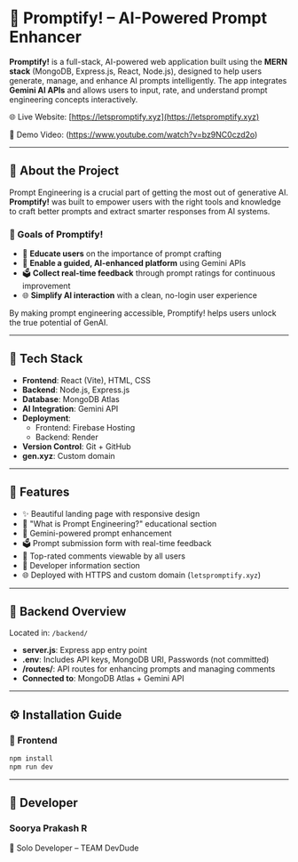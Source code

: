 # 🚀 Promptify! – AI-Powered Prompt Enhancer

**Promptify!** is a full-stack, AI-powered web application built using the **MERN stack** (MongoDB, Express.js, React, Node.js), designed to help users generate, manage, and enhance AI prompts intelligently. The app integrates **Gemini AI APIs** and allows users to input, rate, and understand prompt engineering concepts interactively.

🌐 Live Website: [https://letspromptify.xyz](https://letspromptify.xyz)   

📌 Demo Video: (https://www.youtube.com/watch?v=bz9NC0czd2o)

---

## 🧠 About the Project

Prompt Engineering is a crucial part of getting the most out of generative AI.  
**Promptify!** was built to empower users with the right tools and knowledge to craft better prompts and extract smarter responses from AI systems.

### 🎯 Goals of Promptify!
- 📘 **Educate users** on the importance of prompt crafting
- 🤖 **Enable a guided, AI-enhanced platform** using Gemini APIs
- 🗳️ **Collect real-time feedback** through prompt ratings for continuous improvement
- 🌐 **Simplify AI interaction** with a clean, no-login user experience

By making prompt engineering accessible, Promptify! helps users unlock the true potential of GenAI.

---

## 🔧 Tech Stack

- **Frontend**: React (Vite), HTML, CSS
- **Backend**: Node.js, Express.js
- **Database**: MongoDB Atlas
- **AI Integration**: Gemini API
- **Deployment**:
  - Frontend: Firebase Hosting
  - Backend: Render
- **Version Control**: Git + GitHub
- **gen.xyz**: Custom domain

---

## 📌 Features

- ✨ Beautiful landing page with responsive design
- 📘 "What is Prompt Engineering?" educational section
- 🧠 Gemini-powered prompt enhancement
- 🗳️ Prompt submission form with real-time feedback
- 🌟 Top-rated comments viewable by all users
- 📄 Developer information section
- 🌐 Deployed with HTTPS and custom domain (`letspromptify.xyz`)

---

## 🔐 Backend Overview

Located in: `/backend/`

- **server.js**: Express app entry point
- **.env**: Includes API keys, MongoDB URI, Passwords (not committed)
- **/routes/**: API routes for enhancing prompts and managing comments
- **Connected to**: MongoDB Atlas + Gemini API

---

## ⚙️ Installation Guide

### 🔵 Frontend

```bash  
npm install
npm run dev
```

---

## 🚀 Developer

### Soorya Prakash R

🚀 Solo Developer – TEAM DevDude
